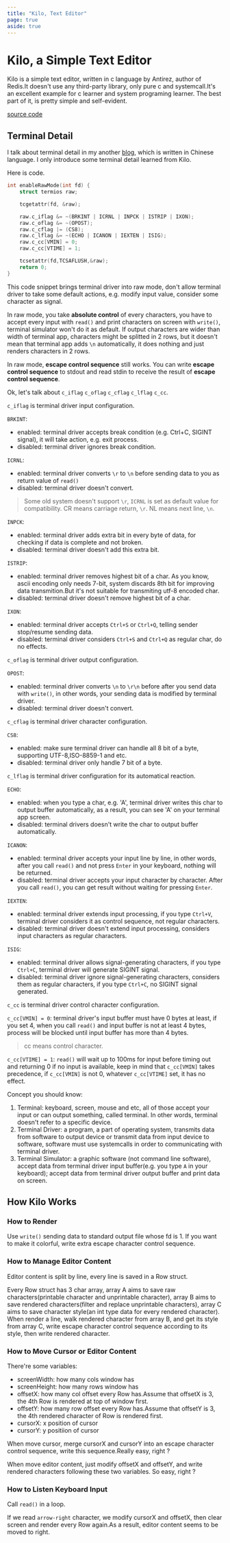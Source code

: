 ```yaml
---
title: "Kilo, Text Editor"
page: true
aside: true
---
```


# Kilo, a Simple Text Editor
Kilo is a simple text editor, written in c language by Antirez, author of Redis.It doesn't use any third-party library, only pure c and systemcall.It's an excellent example for c learner and system programing learner. The best part of it, is pretty simple and self-evident.

[source code](https://github.com/antirez/kilo)

## Terminal Detail
I talk about terminal detail in my another [blog](/blog/terminal-io), which is written in Chinese language. I only introduce some terminal detail learned from Kilo.

Here is code.
```c  
int enableRawMode(int fd) {
    struct termios raw;

    tcgetattr(fd, &raw);

    raw.c_iflag &= ~(BRKINT | ICRNL | INPCK | ISTRIP | IXON);
    raw.c_oflag &= ~(OPOST);
    raw.c_cflag |= (CS8);
    raw.c_lflag &= ~(ECHO | ICANON | IEXTEN | ISIG);
    raw.c_cc[VMIN] = 0; 
    raw.c_cc[VTIME] = 1;

    tcsetattr(fd,TCSAFLUSH,&raw);
    return 0;
}
```

This code snippet brings terminal driver into raw mode, don't allow terminal driver to take some default actions, e.g. modify input value, consider some character as signal. 

In raw mode, you take **absolute control** of every characters, you have to accept every input with `read()` and print characters on screen with `write()`, terminal simulator won't do it as default. If output characters are wider than width of terminal app, characters might be splitted in 2 rows, but it doesn't mean that terminal app adds `\n` automatically, it does nothing and just renders characters in 2 rows.

In raw mode, **escape control sequence** still works. You can write **escape control sequence** to stdout and read stdin to receive the result of **escape control sequence**.

Ok, let's talk about `c_iflag` `c_oflag` `c_cflag` `c_lflag` `c_cc`.

`c_iflag` is terminal driver input configuration.

`BRKINT`:
- enabled: terminal driver accepts break condition (e.g. Ctrl+C, SIGINT signal), it will take action, e.g. exit process.
- disabled: terminal driver ignores break condition.

`ICRNL`:
- enabled: terminal driver converts `\r` to `\n` before sending data to you as return value of `read()` 
- disabled: terminal driver doesn't convert.
> Some old system doesn't support `\r`, `ICRNL` is set as default value for compatibility.
> CR means carriage return, `\r`. NL means next line, `\n`.

`INPCK`:
- enabled: terminal driver adds extra bit in every byte of data, for checking if data is complete and not broken.
- disabled: terminal driver doesn't add this extra bit.

`ISTRIP`:
- enabled: terminal driver removes highest bit of a char. As you know, ascii encoding only needs 7-bit, system discards 8th bit for improving data transmition.But it's not suitable for transmiting utf-8 encoded char.
- disabled: terminal driver doesn't remove highest bit of a char.

`IXON`:
- enabled: terminal driver accepts `Ctrl+S` or `Ctrl+Q`, telling sender stop/resume sending data.
- disabled: terminal driver considers `Ctrl+S` and `Ctrl+Q` as regular char, do no effects.


`c_oflag` is terminal driver output configuration.

`OPOST`:
- enabled: terminal driver converts `\n` to `\r\n` before after you send data with `write()`, in other words, your sending data is modified by terminal driver.
- disabled: terminal driver doesn't convert.


`c_cflag` is terminal driver character configuration.

`CS8`:
- enabled: make sure terminal driver can handle all 8 bit of a byte, supporting UTF-8,ISO-8859-1 and etc.
- disabled: terminal driver only handle 7 bit of a byte.


`c_lflag` is terminal driver configuration for its automatical reaction.

`ECHO`:
- enabled: when you type a char, e.g. 'A', terminal driver writes this char to output buffer automatically, as a result, you can see 'A' on your terminal app screen.
- disabled: terminal drivers doesn't write the char to output buffer automatically.

`ICANON`:
- enabled: terminal driver accepts your input line by line, in other words, after you call `read()` and not press `Enter` in your keyboard, nothing will be returned.
- disabled: terminal driver accepts your input character by character. After you call `read()`, you can get result without waiting for pressing `Enter`.

`IEXTEN`:
- enabled: terminal driver extends input processing, if you type `Ctrl+V`, terminal driver considers it as control sequence, not regular characters.
- disabled: terminal driver doesn't extend input processing, considers input characters as regular characters.

`ISIG`:
- enabled: terminal driver allows signal-generating characters, if you type `Ctrl+C`, terminal driver will generate SIGINT signal.
- disabled: terminal driver ignore signal-generating characters, considers them as regular characters, if you type `Ctrl+C`, no SIGINT signal generated.


`c_cc` is terminal driver control character configuration.

`c_cc[VMIN] = 0`:
terminal driver's input buffer must have 0 bytes at least, if you set 4, when you call `read()` and input buffer is not at least 4 bytes, process will be blocked until input buffer has more than 4 bytes.
> cc means control character.


`c_cc[VTIME] = 1`:
`read()` will wait up to 100ms for input before timing out and returning 0 if no input is available, keep in mind that `c_cc[VMIN]` takes precedence, if `c_cc[VMIN]` is not 0, whatever `c_cc[VTIME]` set, it has no effect.



Concept you should know:
1. Terminal: keyboard, screen, mouse and etc, all of those accept your input or can output something, called terminal. In other words, terminal doesn't refer to a specific device.
2. Terminal Driver: a program, a part of operating system, transmits data from software to output device or transmit data from input device to software, software must use systemcalls in order to communicating with terminal driver.
3. Terminal Simulator: a graphic software (not command line software), accept data from terminal driver input buffer(e.g. you type `A` in your keyboard); accept data from terminal driver output buffer and print data on screen.


## How Kilo Works
### How to Render
Use `write()` sending data to standard output file whose fd is 1. If you want to make it colorful, write extra escape character control sequence.

### How to Manage Editor Content
Editor content is split by line, every line is saved in a Row struct.

Every Row struct has 3 char array, array A aims to save raw characters(printable character and unprintable character), array B aims to save rendered characters(filter and replace unprintable characters), array C aims to save character style(an int type data for every rendered character). When render a line, walk rendered character from array B, and get its style from array C, write escape character control sequence according to its style, then write rendered character.

### How to Move Cursor or Editor Content
There're some variables:
- screenWidth: how many cols window has
- screenHeight: how many rows window has
- offsetX: how many col offset every Row has.Assume that offsetX is 3, the 4th Row is rendered at top of window first.
- offsetY: how many row offset every Row has.Assume that offsetY is 3, the 4th rendered character of Row is rendered first.
- cursorX: x position of cursor
- cursorY: y positiion of cursor

When move cursor, merge cursorX and cursorY into an escape character control sequence, write this sequence.Really easy, right ?

When move editor content, just modify offsetX and offsetY, and write rendered characters following these two variables. So easy, right ?

### How to Listen Keyboard Input
Call `read()` in a loop.

If we read `arrow-right` character, we modify cursorX and offsetX, then clear screen and render every Row again.As a result, editor content seems to be moved to right.